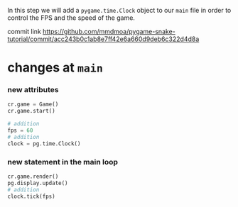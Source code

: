 In this step we will add a `pygame.time.Clock` object to our `main` file in order 
to control the FPS and the speed of the game.

commit link https://github.com/mmdmoa/pygame-snake-tutorial/commit/acc243b0c1ab8e7ff42e6a660d9deb6c322d4d8a

# changes at `main`

### new attributes
```python
cr.game = Game()
cr.game.start()

# addition
fps = 60
# addition
clock = pg.time.Clock()
```

### new statement in the main loop
```python
cr.game.render()
pg.display.update()
# addition
clock.tick(fps)
```
